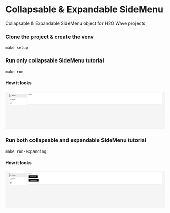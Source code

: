 # Collapsable & Expandable SideMenu
Collapsable & Expandable SideMenu object for H2O Wave projects

### Clone the project & create the venv
```
make setup
```

### Run only collapsable SideMenu tutorial
```
make run
```
#### How it looks
![Alt Text](static/collapsable.gif)

### Run both collapsable and expandable SideMenu tutorial
```
make run-expanding
```
#### How it looks
![Alt Text](static/collapsable_expanding.gif)